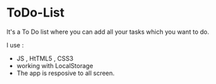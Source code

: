 # ToDo-List
It's a To Do list where you can add all your tasks which you want to do.

 I use :
 - JS , HtTML5 , CSS3
 - working with LocalStorage
 - The app is resposive to all screen.
